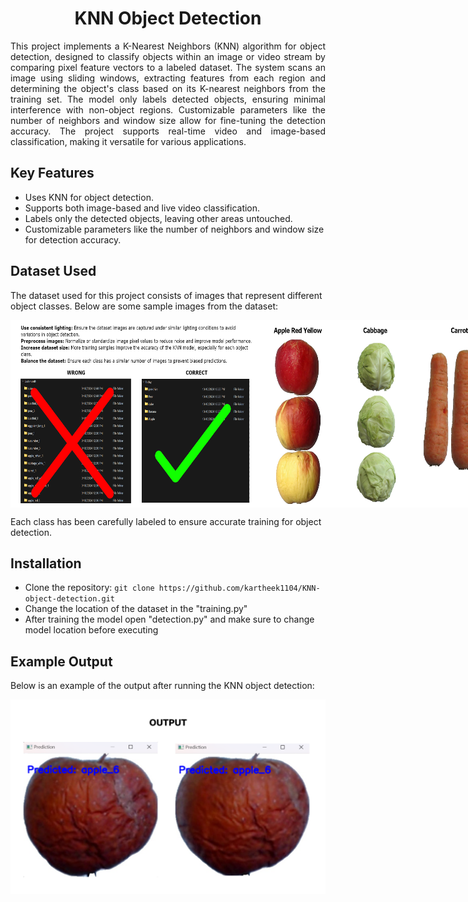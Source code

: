 <h1 align="center">KNN Object Detection</h1>

<p style="text-align: justify;">This project implements a K-Nearest Neighbors (KNN) algorithm for object detection, designed to classify objects within an image or video stream by comparing pixel feature vectors to a labeled dataset. The system scans an image using sliding windows, extracting features from each region and determining the object's class based on its K-nearest neighbors from the training set. The model only labels detected objects, ensuring minimal interference with non-object regions. Customizable parameters like the number of neighbors and window size allow for fine-tuning the detection accuracy. The project supports real-time video and image-based classification, making it versatile for various applications.</p>

<h2>Key Features</h2>
<ul>
  <li>Uses KNN for object detection.</li>
  <li>Supports both image-based and live video classification.</li>
  <li>Labels only the detected objects, leaving other areas untouched.</li>
  <li>Customizable parameters like the number of neighbors and window size for detection accuracy.</li>
</ul>

<h2>Dataset Used</h2>
<p>The dataset used for this project consists of images that represent different object classes. Below are some sample images from the dataset:</p>

<div style="display: flex; justify-content: space-around;">
  <img src="images/Dataset Define.png" alt="Dataset Image 1" width="400" height="300">
  <img src="images/KNN Example Data.png" alt="Dataset Image 2" width="400" height="300">
</div>

<p>Each class has been carefully labeled to ensure accurate training for object detection.</p>

<h2>Installation</h2>
<ul>
  <li>Clone the repository: <code>git clone https://github.com/kartheek1104/KNN-object-detection.git</code></li>
  <li>Change the location of the dataset in the "training.py"</li>
  <li>After training the model open "detection.py" and make sure to change model location before executing</li>
</ul>

<h2>Example Output</h2>
<p>Below is an example of the output after running the KNN object detection:</p>

<img src="images/Output Result.png" alt="Output Image" width="600">
